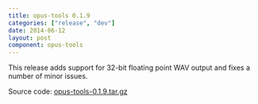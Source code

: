 ```yaml
---
title: opus-tools 0.1.9
categories: ["release", "dev"]
date: 2014-06-12
layout: post
component: opus-tools
---
```


This release adds support for 32-bit floating point WAV output and fixes a number of minor issues.

Source code: [opus-tools-0.1.9.tar.gz](http://downloads.xiph.org/releases/opus/opus-tools-0.1.9.tar.gz)
